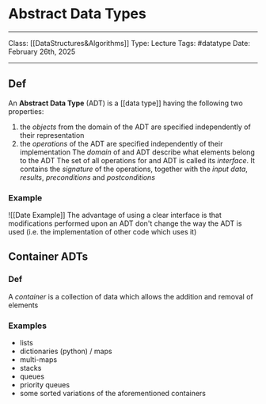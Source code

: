 # Abstract Data Types
___
Class: [[DataStructures&Algorithms]]
Type: Lecture
Tags: #datatype
Date: February 26th, 2025
___

## Def
An **Abstract Data Type** (ADT) is a [[data type]] having the following two properties:
1. the *objects* from the domain of the ADT are specified independently of their representation 
2. the *operations* of the ADT are specified independently of their implementation
The *domain* of and ADT describe what elements belong to the ADT 
The set of all operations for and ADT is called its *interface*. It contains the *signature* of the operations, together with the *input data*, *results*, *preconditions* and *postconditions* 

### Example

![[Date Example]]
The advantage of using a clear interface is that modifications performed upon an ADT don't change the way the ADT is used (i.e. the implementation of other code which uses it)


## Container ADTs 

### Def 
A *container* is a collection of data which allows the addition and removal of elements 

### Examples
- lists
- dictionaries (python) / maps 
- multi-maps 
- stacks 
- queues 
- priority queues 
- some sorted variations of the aforementioned containers